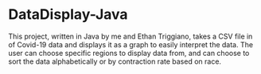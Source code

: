 # DataDisplay-Java

This project, written in Java by me and Ethan Triggiano, takes a CSV file in of Covid-19 data and displays it as a graph to easily interpret the data. The user can choose specific regions to display data from, and can choose to sort the data alphabetically or by contraction rate based on race.
